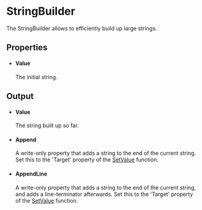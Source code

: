 StringBuilder
======================

The StringBuilder allows to efficiently build up large strings.

Properties
----------

-  #### Value

    The initial string.

Output
------

- #### Value

    The string built up so far.

- #### Append

    A write-only property that adds a string to the end of the current string. Set this to the 'Target' property of the [SetValue](~/Support/BuiltIn/Functions/SetValue/) function.

- #### AppendLine

    A write-only property that adds a string to the end of the current string, and adds a line-terminator afterwards. Set this to the 'Target' property of the [SetValue](~/Support/BuiltIn/Functions/SetValue/) function.
 